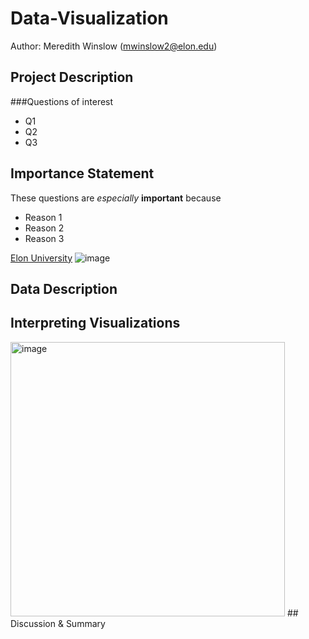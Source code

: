 # Data-Visualization
Author: Meredith Winslow (mwinslow2@elon.edu)

## Project Description
###Questions of interest
- Q1
- Q2
- Q3
## Importance Statement
These questions are *especially* **important** because
- Reason 1
- Reason 2
- Reason 3

[Elon University](https://www.elon.edu/)
![image](https://github.com/mer-winslow/Data-Visualization/assets/168783522/c4984174-8296-4bf7-83d4-a807ea75ffbe)

## Data Description
## Interpreting Visualizations
<img width="439" alt="image" src="https://github.com/mer-winslow/Data-Visualization/assets/168783522/771c0867-cc5a-44f9-8629-2564f155eaca">
## Discussion & Summary
